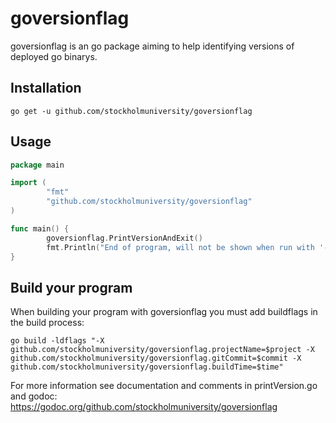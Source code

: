 # goversionflag

goversionflag is an go package aiming to help identifying versions of deployed go binarys.

## Installation
```
go get -u github.com/stockholmuniversity/goversionflag
```

## Usage
```go
package main

import (
        "fmt"
        "github.com/stockholmuniversity/goversionflag"
)

func main() {
        goversionflag.PrintVersionAndExit()
        fmt.Println("End of program, will not be shown when run with '-version'")
}
```

## Build your program
When building your program with goversionflag you must add buildflags in the build process:
```
go build -ldflags "-X github.com/stockholmuniversity/goversionflag.projectName=$project -X github.com/stockholmuniversity/goversionflag.gitCommit=$commit -X github.com/stockholmuniversity/goversionflag.buildTime=$time"
```
For more information see documentation and comments in printVersion.go
and godoc: https://godoc.org/github.com/stockholmuniversity/goversionflag
